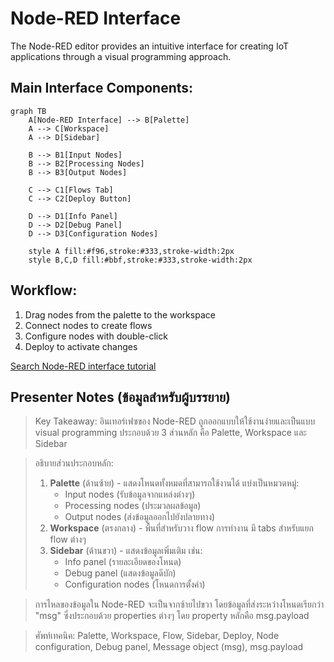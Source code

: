 # Node-RED Interface

The Node-RED editor provides an intuitive interface for creating IoT applications through a visual programming approach.

## Main Interface Components:

```mermaid
graph TB
    A[Node-RED Interface] --> B[Palette]
    A --> C[Workspace]
    A --> D[Sidebar]
    
    B --> B1[Input Nodes]
    B --> B2[Processing Nodes]
    B --> B3[Output Nodes]
    
    C --> C1[Flows Tab]
    C --> C2[Deploy Button]
    
    D --> D1[Info Panel]
    D --> D2[Debug Panel]
    D --> D3[Configuration Nodes]
    
    style A fill:#f96,stroke:#333,stroke-width:2px
    style B,C,D fill:#bbf,stroke:#333,stroke-width:2px
```

## Workflow:
1. Drag nodes from the palette to the workspace
2. Connect nodes to create flows
3. Configure nodes with double-click
4. Deploy to activate changes

[Search Node-RED interface tutorial](https://www.google.com/search?q=node-red+interface+explained&tbm=isch)

## Presenter Notes (ข้อมูลสำหรับผู้บรรยาย)

> Key Takeaway: อินเทอร์เฟซของ Node-RED ถูกออกแบบให้ใช้งานง่ายและเป็นแบบ visual programming ประกอบด้วย 3 ส่วนหลัก คือ Palette, Workspace และ Sidebar

> อธิบายส่วนประกอบหลัก:
> 1. **Palette** (ด้านซ้าย) - แสดงโหนดทั้งหมดที่สามารถใช้งานได้ แบ่งเป็นหมวดหมู่:
>    - Input nodes (รับข้อมูลจากแหล่งต่างๆ)
>    - Processing nodes (ประมวลผลข้อมูล)
>    - Output nodes (ส่งข้อมูลออกไปยังปลายทาง)
> 2. **Workspace** (ตรงกลาง) - พื้นที่สำหรับวาง flow การทำงาน มี tabs สำหรับแยก flow ต่างๆ
> 3. **Sidebar** (ด้านขวา) - แสดงข้อมูลเพิ่มเติม เช่น:
>    - Info panel (รายละเอียดของโหนด)
>    - Debug panel (แสดงข้อมูลดีบัก)
>    - Configuration nodes (โหนดการตั้งค่า)

> การไหลของข้อมูลใน Node-RED จะเป็นจากซ้ายไปขวา โดยข้อมูลที่ส่งระหว่างโหนดเรียกว่า "msg" ซึ่งประกอบด้วย properties ต่างๆ โดย property หลักคือ msg.payload

> ศัพท์เทคนิค: Palette, Workspace, Flow, Sidebar, Deploy, Node configuration, Debug panel, Message object (msg), msg.payload
